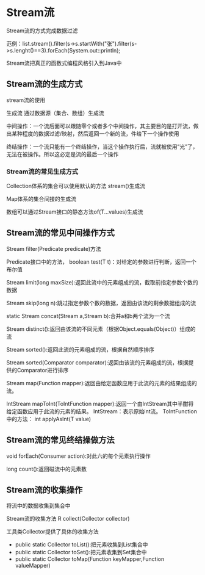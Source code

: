 # Stream流

Stream流的方式完成数据过滤

范例：list.stream().filter(s->s.startWith("张").filter(s->s.lenght()==3).forEach(System.out::println);

Stream流把真正的函数式编程风格引入到Java中

## Stream流的生成方式
stream流的使用

生成流 通过数据源（集合、数组）生成流

中间操作：一个流后面可以跟随零个或者多个中间操作，其主要目的是打开流，做出某种程度的数据过滤/映射，然后返回一个新的流，件给下一个操作使用

终结操作：一个流只能有一个终结操作，当这个操作执行后，流就被使用“光”了，无法在被操作。所以这必定是流的最后一个操作

### Stream流的常见生成方式

Collection体系的集合可以使用默认的方法 stream()生成流

Map体系的集合间接的生成流

数组可以通过Stream接口的静态方法of(T...values)生成流

## Stream流的常见中间操作方式

Stream<T> filter(Predicate predicate)方法

Predicate接口中的方法， boolean test(T t)：对给定的参数进行判断，返回一个布尔值

Stream<T> limit(long maxSize):返回此流中的元素组成的流，截取前指定参数个数的数据

Stream<T> skip(long n):跳过指定参数个数的数据，返回由该流的剩余数据组成的流

static<T> Stream<T> concat(Stream a,Stream b):合并a和b两个流为一个流

Stream<T> distinct():返回由该流的不同元素（根据Object.equals(Object)）组成的流

Stream<T> sorted():返回此流的元素组成的流，根据自然顺序排序

Stream<T> sorted(Comparator comparator):返回由该流的元素组成的流，根据提供的Comparator进行排序

<R> Stream<R> map(Function mapper):返回由给定函数应用于此流的元素的结果组成的流。

IntStream mapToInt(ToIntFunction mapper):返回一个由IntStream其中半酣将给定函数应用于此流的元素的结果。
    IntStream：表示原始int流。 ToIntFunction中的方法： int applyAsInt(T value)

## Stream流的常见终结操做方法

void forEach(Consumer action):对此六的每个元素执行操作

long count():返回磁流中的元素数

## Stream流的收集操作

将流中的数据收集到集合中

Stream流的收集方法
R collect(Collector collector)

工具类Collector提供了具体的收集方法
<ul>
<li>public static <T> Collector toList():把元素收集到List集合中</li>
<li>public static <T> Collector toSet():把元素收集到Set集合中</li>
<li>public static Collector toMap(Function keyMapper,Function valueMapper)</li>
</ul>



